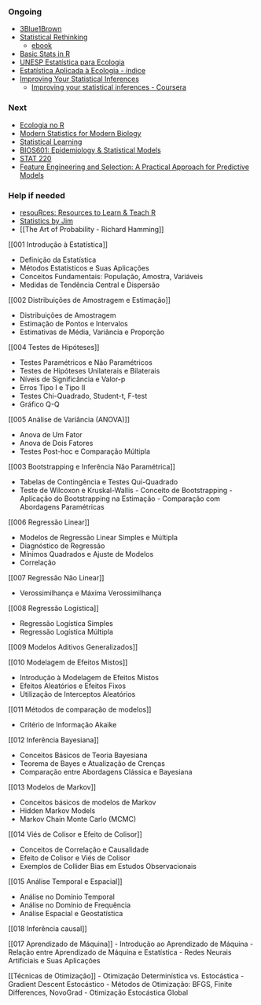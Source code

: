 ### Ongoing
- [3Blue1Brown](https://www.youtube.com/@3blue1brown)
- [Statistical Rethinking](https://www.youtube.com/watch?v=FdnMWdICdRs&list=PLDcUM9US4XdPz-KxHM4XHt7uUVGWWVSus)
	- [ebook](https://bookdown.org/content/4857/)
- [Basic Stats in R](https://bookdown.org/josiesmith/labbook/introduction-to-r-rstudio-and-r-markdown.html)
- [UNESP Estatística para Ecologia](https://cran.r-project.org/doc/contrib/Provete-Estatistica_aplicada.pdf)
- [Estatística Aplicada à Ecologia - índice](https://www.ppgern.ufscar.br/pt-br/alunos/disciplinas/estatistica-aplicada-a-ecologia)
- [Improving Your Statistical Inferences](https://lakens.github.io/statistical_inferences/)
	- [Improving your statistical inferences - Coursera](https://www.coursera.org/learn/statistical-inferences/home/week/1)
### Next
- [Ecologia no R](https://analises-ecologicas.com/)
- [Modern Statistics for Modern Biology](https://www.huber.embl.de/msmb/)
- [Statistical Learning](https://www.youtube.com/watch?v=LvySJGj-88U&list=PLoROMvodv4rOzrYsAxzQyHb8n_RWNuS1e&index=1)
- [BIOS601: Epidemiology & Statistical Models](https://www.medicine.mcgill.ca/epidemiology/hanley/bios601/)
- [STAT 220](https://github.com/AmeliaMN/STAT220-labs)
- [Feature Engineering and Selection: A Practical Approach for Predictive Models](https://bookdown.org/max/FES/)

### Help if needed
- [resouRces: Resources to Learn & Teach R](https://www.resourcesdatabase.com/)
- [Statistics by Jim](https://statisticsbyjim.com/)
- [[The Art of Probability - Richard Hamming]]

[[001 Introdução à Estatística]]
   - Definição da Estatística
   - Métodos Estatísticos e Suas Aplicações
   - Conceitos Fundamentais: População, Amostra, Variáveis
   - Medidas de Tendência Central e Dispersão

[[002 Distribuições de Amostragem e Estimação]]
   - Distribuições de Amostragem
   - Estimação de Pontos e Intervalos
   - Estimativas de Média, Variância e Proporção

[[004 Testes de Hipóteses]]
   - Testes Paramétricos e Não Paramétricos
   - Testes de Hipóteses Unilaterais e Bilaterais
   - Níveis de Significância e Valor-p
   - Erros Tipo I e Tipo II
   - Testes Chi-Quadrado, Student-t, F-test
   - Gráfico Q-Q

[[005 Análise de Variância (ANOVA)]]
   - Anova de Um Fator
   - Anova de Dois Fatores
   - Testes Post-hoc e Comparação Múltipla

[[003 Bootstrapping e Inferência Não Paramétrica]]
   - Tabelas de Contingência e Testes Qui-Quadrado
   - Teste de Wilcoxon e Kruskal-Wallis
    - Conceito de Bootstrapping
    - Aplicação do Bootstrapping na Estimação
    - Comparação com Abordagens Paramétricas

[[006 Regressão Linear]]
   - Modelos de Regressão Linear Simples e Múltipla
   - Diagnóstico de Regressão
   - Mínimos Quadrados e Ajuste de Modelos
   - Correlação

[[007 Regressão Não Linear]]
   - Verossimilhança e Máxima Verossimilhança

[[008 Regressão Logística]]
- Regressão Logística Simples
- Regressão Logística Múltipla

[[009 Modelos Aditivos Generalizados]]

   
[[010 Modelagem de Efeitos Mistos]]
   - Introdução à Modelagem de Efeitos Mistos
   - Efeitos Aleatórios e Efeitos Fixos
   - Utilização de Interceptos Aleatórios

[[011 Métodos de comparação de modelos]]
- Critério de Informação Akaike

[[012 Inferência Bayesiana]]
   - Conceitos Básicos de Teoria Bayesiana
   - Teorema de Bayes e Atualização de Crenças
   - Comparação entre Abordagens Clássica e Bayesiana

[[013 Modelos de Markov]]
- Conceitos básicos de modelos de Markov
- Hidden Markov Models
- Markov Chain Monte Carlo (MCMC)

[[014 Viés de Colisor e Efeito de Colisor]]
   - Conceitos de Correlação e Causalidade
   - Efeito de Colisor e Viés de Colisor
   - Exemplos de Collider Bias em Estudos Observacionais

[[015 Análise Temporal e Espacial]]
   - Análise no Domínio Temporal
   - Análise no Domínio de Frequência
   - Análise Espacial e Geostatística

[[018 Inferência causal]]

[[017 Aprendizado de Máquina]]
    - Introdução ao Aprendizado de Máquina
    - Relação entre Aprendizado de Máquina e Estatística
    - Redes Neurais Artificiais e Suas Aplicações

[[Técnicas de Otimização]]
    - Otimização Determinística vs. Estocástica
    - Gradient Descent Estocástico
    - Métodos de Otimização: BFGS, Finite Differences, NovoGrad
    - Otimização Estocástica Global